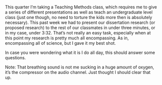 This quarter I&#8217;m taking a Teaching Methods class, which requires me to give a series of different presentations as well as teach an undergraduate level class (just one though, no need to torture the kids more then is absolutely necessary). This past week we had to present our dissertation research (or proposed research) to the rest of our classmates in under three minutes, or in my case, under 3:32. That&#8217;s not really an easy task, especially when at this point my research is pretty much all encompassing. As in, encompassing all of science, but I gave it my best shot.



In case you were wondering what it is I do all day, this should answer some questions.







Note: That breathing sound is not me sucking in a huge amount of oxygen, it&#8217;s the compressor on the audio channel. Just thought I should clear that up.

